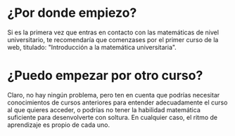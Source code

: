 # ¿Por donde empiezo?

Si es la primera vez que entras en contacto con las matemáticas de nivel universitario, te recomendaría que comenzases por el
primer curso de la web, titulado: "Introducción a la matemática universitaria".

# ¿Puedo empezar por otro curso?

Claro, no hay ningún problema, pero ten en cuenta que podrías necesitar conocimientos de cursos anteriores para entender 
adecuadamente el curso al que quieres acceder, o podrías no tener la habilidad matemática suficiente para desenvolverte 
con soltura. En cualquier caso, el ritmo de aprendizaje es propio de cada uno.
